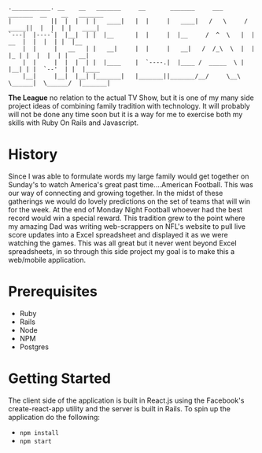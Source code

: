 ```
.___________. __    __   _______     __       _______     ___       _______  __    __   _______
|           ||  |  |  | |   ____|   |  |     |   ____|   /   \     /  _____||  |  |  | |   ____|
`---|  |----`|  |__|  | |  |__      |  |     |  |__     /  ^  \   |  |  __  |  |  |  | |  |__   
    |  |     |   __   | |   __|     |  |     |   __|   /  /_\  \  |  | |_ | |  |  |  | |   __|  
    |  |     |  |  |  | |  |____    |  `----.|  |____ /  _____  \ |  |__| | |  `--'  | |  |____
    |__|     |__|  |__| |_______|   |_______||_______/__/     \__\ \______|  \______/  |_______|
```
**The League** no relation to the actual TV Show, but it is one of my many side project ideas of combining family tradition with technology. It will probably will not be done any time soon but it is a way for me to exercise both my skills with Ruby On Rails and Javascript.

# History
Since I was able to formulate words my large family would get together on Sunday's to watch America's great past time....American Football. This was our way of connecting and growing together.  In the midst of these gatherings we would do lovely predictions on the set of teams that will win for the week. At the end of Monday Night Football whoever had the best record would win a special reward. This tradition grew to the point where my amazing Dad was writing web-scrappers on NFL's website to pull live score updates into a Excel spreadsheet and displayed it as we were watching the games. This was all great but it never went beyond Excel spreadsheets, in so through this side project my goal is to make this a web/mobile application.

# Prerequisites
- Ruby
- Rails
- Node
- NPM
- Postgres

# Getting Started
The client side of the application is built in React.js using the Facebook's create-react-app utility and the server is built in Rails.  To spin up the application do the following:
- `npm install`
- `npm start`
